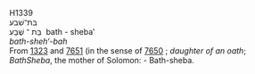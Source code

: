 H1339  
בּת־שׁבע  
בַּת ־ שֶׁבַע ‎ bath - sheba‛  
*bath-sheh‘-bah*  
From [1323](h1323) and [7651](h7651) (in the sense of [7650](h7650) ;
*daughter* *of* *an* *oath*; *BathSheba*, the mother of Solomon: -
Bath-sheba.  
